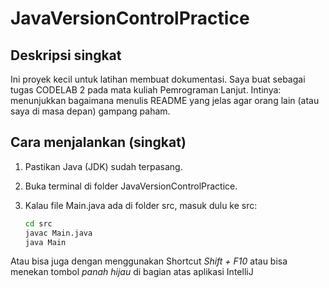 # JavaVersionControlPractice

## Deskripsi singkat
Ini proyek kecil untuk latihan membuat dokumentasi. Saya buat sebagai tugas CODELAB 2 pada mata kuliah Pemrograman Lanjut. Intinya: menunjukkan bagaimana menulis README yang jelas agar orang lain (atau saya di masa depan) gampang paham.

## Cara menjalankan (singkat)
1. Pastikan Java (JDK) sudah terpasang.
2. Buka terminal di folder JavaVersionControlPractice.
3. Kalau file Main.java ada di folder src, masuk dulu ke src:

   ```bash
   cd src
   javac Main.java
   java Main
    ```
Atau bisa juga dengan menggunakan Shortcut *Shift + F10* atau bisa menekan tombol *panah hijau* di bagian atas
aplikasi IntelliJ